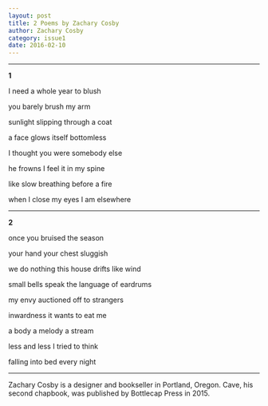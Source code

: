 ```yaml
---
layout: post
title: 2 Poems by Zachary Cosby
author: Zachary Cosby
category: issue1
date: 2016-02-10
---
```


___

**1** 

I need a whole year to blush

you barely brush my arm

sunlight slipping through a coat

a face glows itself bottomless

I thought you were somebody else

he frowns I feel it in my spine

like slow breathing before a fire

when I close my eyes I am elsewhere


___


**2**

once you bruised the season

your hand your chest sluggish

we do nothing this house drifts like wind

small bells speak the language of eardrums

my envy auctioned off to strangers

inwardness it wants to eat me

a body a melody a stream

less and less I tried to think

falling into bed every night

___

Zachary Cosby is a designer and bookseller in Portland, Oregon. Cave, his second chapbook, was published by Bottlecap Press in 2015.